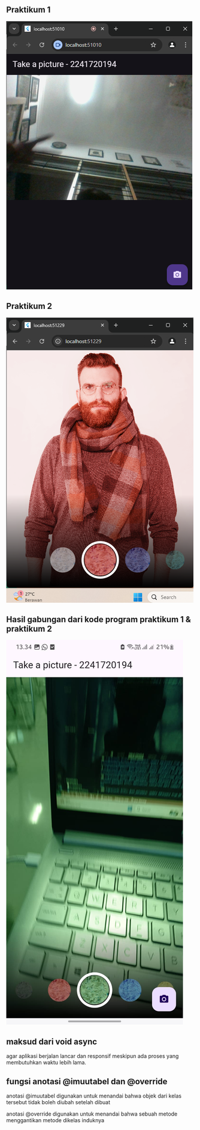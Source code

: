 ## Praktikum 1
![praktikum1](https://github.com/03Yuma/Jobsheet9_Mobile/blob/75b86f90b87fb25efc54ef0c92980ee2d1c9dbf9/image/praktikum1.png)
## Praktikum 2
![praktikum1](https://github.com/03Yuma/Jobsheet9_Mobile/blob/75b86f90b87fb25efc54ef0c92980ee2d1c9dbf9/image/praktikum2.png)

## Hasil gabungan dari kode program praktikum 1 & praktikum 2
![praktikum1](https://github.com/03Yuma/Jobsheet9_Mobile/blob/55747800b7876140acb07c805412179eec4cb78f/image/gabungan.jpg)

## maksud dari void async 
agar aplikasi berjalan lancar dan responsif meskipun ada proses yang membutuhkan waktu lebih lama.

## fungsi anotasi @imuutabel dan @override

anotasi @imuutabel digunakan untuk menandai bahwa objek dari kelas tersebut tidak boleh diubah setelah dibuat

anotasi @override digunakan untuk menandai bahwa sebuah metode menggantikan metode dikelas induknya
